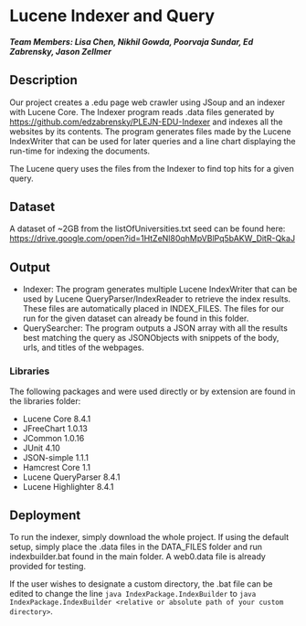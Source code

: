 # Lucene Indexer and Query
##### Team Members: Lisa Chen, Nikhil Gowda, Poorvaja Sundar, Ed Zabrensky, Jason Zellmer

## Description

Our project creates a .edu page web crawler using JSoup and an indexer with Lucene Core. The Indexer program reads .data files generated by https://github.com/edzabrensky/PLEJN-EDU-Indexer and indexes all the websites by its contents. The program generates files made by the Lucene IndexWriter that can be used for later queries and a line chart displaying the run-time for indexing the documents.

The Lucene query uses the files from the Indexer to find top hits for a given query. 

## Dataset
A dataset of ~2GB from the listOfUniversities.txt seed can be found here: https://drive.google.com/open?id=1HtZeNl80qhMpVBlPq5bAKW_DitR-QkaJ

## Output
- Indexer: The program generates multiple Lucene IndexWriter that can be used by Lucene QueryParser/IndexReader to retrieve the index results. These files are automatically placed in INDEX_FILES. The files for our run for the given dataset can already be found in this folder.
- QuerySearcher: The program outputs a JSON array with all the results best matching the query as JSONObjects with snippets of the body, urls, and titles of the webpages. 

### Libraries
The following packages and were used directly or by extension are found in the libraries folder:
- Lucene Core 8.4.1
- JFreeChart 1.0.13
- JCommon 1.0.16
- JUnit 4.10
- JSON-simple 1.1.1
- Hamcrest Core 1.1
- Lucene QueryParser 8.4.1
- Lucene Highlighter 8.4.1

## Deployment

To run the indexer, simply download the whole project. If using the default setup, simply place the .data files in the DATA_FILES folder and run indexbuilder.bat found in the main folder. A web0.data file is already provided for testing.

If the user wishes to designate a custom directory, the .bat file can be edited to change the line 
`java IndexPackage.IndexBuilder` to `java IndexPackage.IndexBuilder <relative or absolute path of your custom directory>`.


